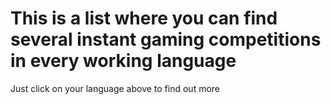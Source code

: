# This is a list where you can find several instant gaming competitions in every working language

Just click on your language above to find out more
